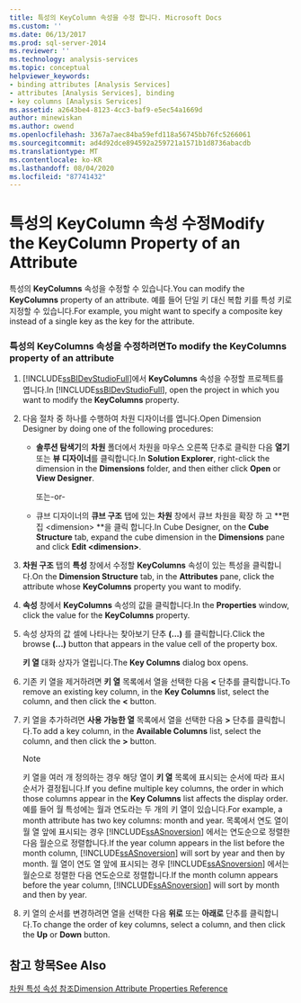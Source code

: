```yaml
---
title: 특성의 KeyColumn 속성을 수정 합니다. Microsoft Docs
ms.custom: ''
ms.date: 06/13/2017
ms.prod: sql-server-2014
ms.reviewer: ''
ms.technology: analysis-services
ms.topic: conceptual
helpviewer_keywords:
- binding attributes [Analysis Services]
- attributes [Analysis Services], binding
- key columns [Analysis Services]
ms.assetid: a2643be4-8123-4cc3-baf9-e5ec54a1669d
author: minewiskan
ms.author: owend
ms.openlocfilehash: 3367a7aec84ba59efd118a56745bb76fc5266061
ms.sourcegitcommit: ad4d92dce894592a259721a1571b1d8736abacdb
ms.translationtype: MT
ms.contentlocale: ko-KR
ms.lasthandoff: 08/04/2020
ms.locfileid: "87741432"
---
```

# <a name="modify-the-keycolumn-property-of-an-attribute"></a><span data-ttu-id="d067f-102">특성의 KeyColumn 속성 수정</span><span class="sxs-lookup"><span data-stu-id="d067f-102">Modify the KeyColumn Property of an Attribute</span></span>
  <span data-ttu-id="d067f-103">특성의 **KeyColumns** 속성을 수정할 수 있습니다.</span><span class="sxs-lookup"><span data-stu-id="d067f-103">You can modify the **KeyColumns** property of an attribute.</span></span> <span data-ttu-id="d067f-104">예를 들어 단일 키 대신 복합 키를 특성 키로 지정할 수 있습니다.</span><span class="sxs-lookup"><span data-stu-id="d067f-104">For example, you might want to specify a composite key instead of a single key as the key for the attribute.</span></span>  
  
### <a name="to-modify-the-keycolumns-property-of-an-attribute"></a><span data-ttu-id="d067f-105">특성의 KeyColumns 속성을 수정하려면</span><span class="sxs-lookup"><span data-stu-id="d067f-105">To modify the KeyColumns property of an attribute</span></span>  
  
1.  <span data-ttu-id="d067f-106">[!INCLUDE[ssBIDevStudioFull](../../includes/ssbidevstudiofull-md.md)]에서 **KeyColumns** 속성을 수정할 프로젝트를 엽니다.</span><span class="sxs-lookup"><span data-stu-id="d067f-106">In [!INCLUDE[ssBIDevStudioFull](../../includes/ssbidevstudiofull-md.md)], open the project in which you want to modify the **KeyColumns** property.</span></span>  
  
2.  <span data-ttu-id="d067f-107">다음 절차 중 하나를 수행하여 차원 디자이너를 엽니다.</span><span class="sxs-lookup"><span data-stu-id="d067f-107">Open Dimension Designer by doing one of the following procedures:</span></span>  
  
    -   <span data-ttu-id="d067f-108">**솔루션 탐색기**의 **차원** 폴더에서 차원을 마우스 오른쪽 단추로 클릭한 다음 **열기** 또는 **뷰 디자이너**를 클릭합니다.</span><span class="sxs-lookup"><span data-stu-id="d067f-108">In **Solution Explorer**, right-click the dimension in the **Dimensions** folder, and then either click **Open** or **View Designer**.</span></span>  
  
         <span data-ttu-id="d067f-109">또는</span><span class="sxs-lookup"><span data-stu-id="d067f-109">-or-</span></span>  
  
    -   <span data-ttu-id="d067f-110">큐브 디자이너의 **큐브 구조** 탭에 있는 **차원** 창에서 큐브 차원을 확장 하 고 \*\*편집 \<dimension> \*\*을 클릭 합니다.</span><span class="sxs-lookup"><span data-stu-id="d067f-110">In Cube Designer, on the **Cube Structure** tab, expand the cube dimension in the **Dimensions** pane and click **Edit \<dimension>**.</span></span>  
  
3.  <span data-ttu-id="d067f-111">**차원 구조** 탭의 **특성** 창에서 수정할 **KeyColumns** 속성이 있는 특성을 클릭합니다.</span><span class="sxs-lookup"><span data-stu-id="d067f-111">On the **Dimension Structure** tab, in the **Attributes** pane, click the attribute whose **KeyColumns** property you want to modify.</span></span>  
  
4.  <span data-ttu-id="d067f-112">**속성** 창에서 **KeyColumns** 속성의 값을 클릭합니다.</span><span class="sxs-lookup"><span data-stu-id="d067f-112">In the **Properties** window, click the value for the **KeyColumns** property.</span></span>  
  
5.  <span data-ttu-id="d067f-113">속성 상자의 값 셀에 나타나는 찾아보기 단추 **(...)** 를 클릭합니다.</span><span class="sxs-lookup"><span data-stu-id="d067f-113">Click the browse **(...)** button that appears in the value cell of the property box.</span></span>  
  
     <span data-ttu-id="d067f-114">**키 열** 대화 상자가 열립니다.</span><span class="sxs-lookup"><span data-stu-id="d067f-114">The **Key Columns** dialog box opens.</span></span>  
  
6.  <span data-ttu-id="d067f-115">기존 키 열을 제거하려면 **키 열** 목록에서 열을 선택한 다음 **\<** 단추를 클릭합니다.</span><span class="sxs-lookup"><span data-stu-id="d067f-115">To remove an existing key column, in the **Key Columns** list, select the column, and then click the **\<** button.</span></span>  
  
7.  <span data-ttu-id="d067f-116">키 열을 추가하려면 **사용 가능한 열** 목록에서 열을 선택한 다음 **>** 단추를 클릭합니다.</span><span class="sxs-lookup"><span data-stu-id="d067f-116">To add a key column, in the **Available Columns** list, select the column, and then click the **>** button.</span></span>  
  
    > [!NOTE]  
    >  <span data-ttu-id="d067f-117">키 열을 여러 개 정의하는 경우 해당 열이 **키 열** 목록에 표시되는 순서에 따라 표시 순서가 결정됩니다.</span><span class="sxs-lookup"><span data-stu-id="d067f-117">If you define multiple key columns, the order in which those columns appear in the **Key Columns** list affects the display order.</span></span> <span data-ttu-id="d067f-118">예를 들어 월 특성에는 월과 연도라는 두 개의 키 열이 있습니다.</span><span class="sxs-lookup"><span data-stu-id="d067f-118">For example, a month attribute has two key columns: month and year.</span></span> <span data-ttu-id="d067f-119">목록에서 연도 열이 월 열 앞에 표시되는 경우 [!INCLUDE[ssASnoversion](../../includes/ssasnoversion-md.md)] 에서는 연도순으로 정렬한 다음 월순으로 정렬합니다.</span><span class="sxs-lookup"><span data-stu-id="d067f-119">If the year column appears in the list before the month column, [!INCLUDE[ssASnoversion](../../includes/ssasnoversion-md.md)] will sort by year and then by month.</span></span> <span data-ttu-id="d067f-120">월 열이 연도 열 앞에 표시되는 경우 [!INCLUDE[ssASnoversion](../../includes/ssasnoversion-md.md)] 에서는 월순으로 정렬한 다음 연도순으로 정렬합니다.</span><span class="sxs-lookup"><span data-stu-id="d067f-120">If the month column appears before the year column, [!INCLUDE[ssASnoversion](../../includes/ssasnoversion-md.md)] will sort by month and then by year.</span></span>  
  
8.  <span data-ttu-id="d067f-121">키 열의 순서를 변경하려면 열을 선택한 다음 **위로** 또는 **아래로** 단추를 클릭합니다.</span><span class="sxs-lookup"><span data-stu-id="d067f-121">To change the order of key columns, select a column, and then click the **Up** or **Down** button.</span></span>  
  
## <a name="see-also"></a><span data-ttu-id="d067f-122">참고 항목</span><span class="sxs-lookup"><span data-stu-id="d067f-122">See Also</span></span>  
 [<span data-ttu-id="d067f-123">차원 특성 속성 참조</span><span class="sxs-lookup"><span data-stu-id="d067f-123">Dimension Attribute Properties Reference</span></span>](dimension-attribute-properties-reference.md)  
  
  
